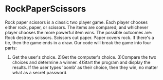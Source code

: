 # RockPaperScissors
Rock paper scissors is a classic two player game. Each player chooses either rock, paper, or scissors. The items are compared, and whichever player chooses the more powerful item wins.  The possible outcomes are:  Rock destroys scissors. Scissors cut paper. Paper covers rock. If there's a tie, then the game ends in a draw. Our code will break the game into four parts:  
1) Get the user's choice. 
2)Get the computer's choice. 
3)Compare the two choices and determine a winner. 
4)Start the program and display the results.
If the user types 'bomb' as their choice, then they win, no matter what as a secret password.
